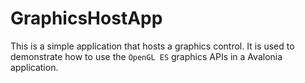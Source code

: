# GraphicsHostApp

This is a simple application that hosts a graphics control. It is used to demonstrate how to use the `OpenGL ES` graphics APIs in a Avalonia application.